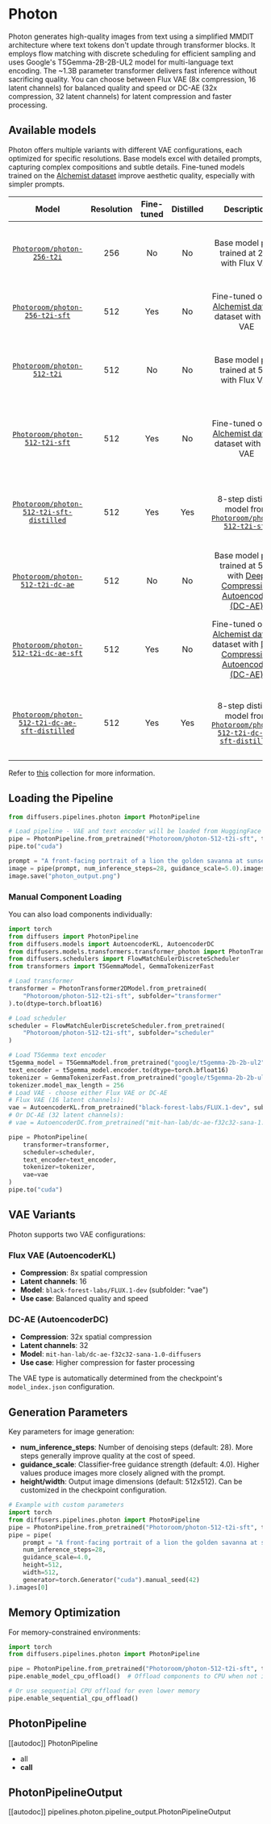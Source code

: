 <!-- Copyright 2025 The HuggingFace Team. All rights reserved.
#
# Licensed under the Apache License, Version 2.0 (the "License");
# you may not use this file except in compliance with the License.
# You may obtain a copy of the License at
#
#     http://www.apache.org/licenses/LICENSE-2.0
#
# Unless required by applicable law or agreed to in writing, software
# distributed under the License is distributed on an "AS IS" BASIS,
# WITHOUT WARRANTIES OR CONDITIONS OF ANY KIND, either express or implied.
# See the License for the specific language governing permissions and
# limitations under the License. -->

# Photon


Photon generates high-quality images from text using a simplified MMDIT architecture where text tokens don't update through transformer blocks. It employs flow matching with discrete scheduling for efficient sampling and uses Google's T5Gemma-2B-2B-UL2 model for multi-language text encoding. The ~1.3B parameter transformer delivers fast inference without sacrificing quality. You can choose between Flux VAE (8x compression, 16 latent channels) for balanced quality and speed or DC-AE (32x compression, 32 latent channels) for latent compression and faster processing.

## Available models

Photon offers multiple variants with different VAE configurations, each optimized for specific resolutions. Base models excel with detailed prompts, capturing complex compositions and subtle details. Fine-tuned models trained on the [Alchemist dataset](https://huggingface.co/datasets/yandex/alchemist) improve aesthetic quality, especially with simpler prompts.


| Model | Resolution | Fine-tuned | Distilled | Description | Suggested prompts | Suggested parameters | Recommended dtype |
|:-----:|:-----------------:|:----------:|:----------:|:----------:|:----------:|:----------:|:----------:|
| [`Photoroom/photon-256-t2i`](https://huggingface.co/Photoroom/photon-256-t2i)| 256 | No | No | Base model pre-trained at 256 with Flux VAE|Works best with detailed prompts in natural language|28 steps, cfg=5.0| `torch.bfloat16` |
| [`Photoroom/photon-256-t2i-sft`](https://huggingface.co/Photoroom/photon-256-t2i-sft)| 512 | Yes | No | Fine-tuned on the [Alchemist dataset](https://huggingface.co/datasets/yandex/alchemist) dataset with Flux VAE | Can handle less detailed prompts|28 steps, cfg=5.0| `torch.bfloat16` |
| [`Photoroom/photon-512-t2i`](https://huggingface.co/Photoroom/photon-512-t2i)| 512 | No | No | Base model pre-trained at 512 with Flux VAE |Works best with detailed prompts in natural language|28 steps, cfg=5.0| `torch.bfloat16` |
| [`Photoroom/photon-512-t2i-sft`](hhttps://huggingface.co/Photoroom/photon-512-t2i-sft)| 512 | Yes | No | Fine-tuned on the [Alchemist dataset](https://huggingface.co/datasets/yandex/alchemist) dataset with Flux VAE | Can handle less detailed prompts in natural language|28 steps, cfg=5.0| `torch.bfloat16` |
| [`Photoroom/photon-512-t2i-sft-distilled`](https://huggingface.co/Photoroom/photon-512-t2i-sft-distilled)| 512 | Yes | Yes | 8-step distilled model from [`Photoroom/photon-512-t2i-sft`](https://huggingface.co/Photoroom/photon-512-t2i-sft) | Can handle less detailed prompts in natural language|8 steps, cfg=1.0| `torch.bfloat16` |
| [`Photoroom/photon-512-t2i-dc-ae`](https://huggingface.co/Photoroom/photon-512-t2i-dc-ae)| 512 | No | No | Base model pre-trained at 512 with [Deep Compression Autoencoder (DC-AE)](https://hanlab.mit.edu/projects/dc-ae)|Works best with detailed prompts in natural language|28 steps, cfg=5.0| `torch.bfloat16` |
| [`Photoroom/photon-512-t2i-dc-ae-sft`](https://huggingface.co/Photoroom/photon-512-t2i-dc-ae-sft)| 512 | Yes | No | Fine-tuned on the [Alchemist dataset](https://huggingface.co/datasets/yandex/alchemist) dataset with [Deep Compression Autoencoder (DC-AE)](https://hanlab.mit.edu/projects/dc-ae) | Can handle less detailed prompts in natural language|28 steps, cfg=5.0| `torch.bfloat16` |
| [`Photoroom/photon-512-t2i-dc-ae-sft-distilled`](https://huggingface.co/Photoroom/photon-512-t2i-dc-ae-sft-distilled)| 512 | Yes | Yes | 8-step distilled model from [`Photoroom/photon-512-t2i-dc-ae-sft-distilled`](https://huggingface.co/Photoroom/photon-512-t2i-dc-ae-sft-distilled) | Can handle less detailed prompts in natural language|8 steps, cfg=1.0| `torch.bfloat16` |s

Refer to [this](https://huggingface.co/collections/Photoroom/photon-models-68e66254c202ebfab99ad38e) collection for more information.

## Loading the Pipeline

```py
from diffusers.pipelines.photon import PhotonPipeline

# Load pipeline - VAE and text encoder will be loaded from HuggingFace
pipe = PhotonPipeline.from_pretrained("Photoroom/photon-512-t2i-sft", torch_dtype=torch.bfloat16)
pipe.to("cuda")

prompt = "A front-facing portrait of a lion the golden savanna at sunset."
image = pipe(prompt, num_inference_steps=28, guidance_scale=5.0).images[0]
image.save("photon_output.png")
```

### Manual Component Loading

You can also load components individually:

```py
import torch
from diffusers import PhotonPipeline
from diffusers.models import AutoencoderKL, AutoencoderDC
from diffusers.models.transformers.transformer_photon import PhotonTransformer2DModel
from diffusers.schedulers import FlowMatchEulerDiscreteScheduler
from transformers import T5GemmaModel, GemmaTokenizerFast

# Load transformer
transformer = PhotonTransformer2DModel.from_pretrained(
    "Photoroom/photon-512-t2i-sft", subfolder="transformer"
).to(dtype=torch.bfloat16)

# Load scheduler
scheduler = FlowMatchEulerDiscreteScheduler.from_pretrained(
    "Photoroom/photon-512-t2i-sft", subfolder="scheduler"
)

# Load T5Gemma text encoder
t5gemma_model = T5GemmaModel.from_pretrained("google/t5gemma-2b-2b-ul2")
text_encoder = t5gemma_model.encoder.to(dtype=torch.bfloat16)
tokenizer = GemmaTokenizerFast.from_pretrained("google/t5gemma-2b-2b-ul2")
tokenizer.model_max_length = 256
# Load VAE - choose either Flux VAE or DC-AE
# Flux VAE (16 latent channels):
vae = AutoencoderKL.from_pretrained("black-forest-labs/FLUX.1-dev", subfolder="vae").to(dtype=torch.bfloat16)
# Or DC-AE (32 latent channels):
# vae = AutoencoderDC.from_pretrained("mit-han-lab/dc-ae-f32c32-sana-1.0-diffusers")

pipe = PhotonPipeline(
    transformer=transformer,
    scheduler=scheduler,
    text_encoder=text_encoder,
    tokenizer=tokenizer,
    vae=vae
)
pipe.to("cuda")
```

## VAE Variants

Photon supports two VAE configurations:

### Flux VAE (AutoencoderKL)
- **Compression**: 8x spatial compression
- **Latent channels**: 16
- **Model**: `black-forest-labs/FLUX.1-dev` (subfolder: "vae")
- **Use case**: Balanced quality and speed

### DC-AE (AutoencoderDC)
- **Compression**: 32x spatial compression
- **Latent channels**: 32
- **Model**: `mit-han-lab/dc-ae-f32c32-sana-1.0-diffusers`
- **Use case**: Higher compression for faster processing

The VAE type is automatically determined from the checkpoint's `model_index.json` configuration.

## Generation Parameters

Key parameters for image generation:

- **num_inference_steps**: Number of denoising steps (default: 28). More steps generally improve quality at the cost of speed.
- **guidance_scale**: Classifier-free guidance strength (default: 4.0). Higher values produce images more closely aligned with the prompt.
- **height/width**: Output image dimensions (default: 512x512). Can be customized in the checkpoint configuration.

```py
# Example with custom parameters
import torch
from diffusers.pipelines.photon import PhotonPipeline
pipe = PhotonPipeline.from_pretrained("Photoroom/photon-512-t2i-sft", torch_dtype=torch.bfloat16)
pipe = pipe(
    prompt = "A front-facing portrait of a lion the golden savanna at sunset."
    num_inference_steps=28,
    guidance_scale=4.0,
    height=512,
    width=512,
    generator=torch.Generator("cuda").manual_seed(42)
).images[0]
```

## Memory Optimization

For memory-constrained environments:

```py
import torch
from diffusers.pipelines.photon import PhotonPipeline

pipe = PhotonPipeline.from_pretrained("Photoroom/photon-512-t2i-sft", torch_dtype=torch.bfloat16)
pipe.enable_model_cpu_offload()  # Offload components to CPU when not in use

# Or use sequential CPU offload for even lower memory
pipe.enable_sequential_cpu_offload()
```

## PhotonPipeline

[[autodoc]] PhotonPipeline
  - all
  - __call__

## PhotonPipelineOutput

[[autodoc]] pipelines.photon.pipeline_output.PhotonPipelineOutput
